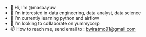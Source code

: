 - 👋 Hi, I’m @masbayuw
- 👀 I’m interested in data engineering, data analyst, data science
- 🌱 I’m currently learning python and airflow
- 💞️ I’m looking to collaborate on yummycorp
- 📫 How to reach me, send email to : bwiratmo91@gmail.com

<!---
masbayuw/masbayuw is a ✨ special ✨ repository because its `README.md` (this file) appears on your GitHub profile.
You can click the Preview link to take a look at your changes.
--->
